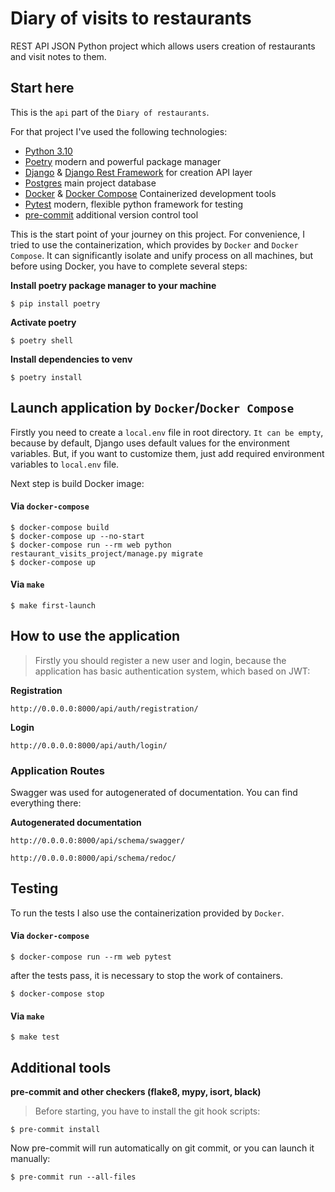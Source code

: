 # Diary of visits to restaurants
REST API JSON Python project which allows users creation of restaurants and visit notes to them.

## Start here
This is the `api` part of the `Diary of restaurants`.

For that project I've used the following technologies:
- [Python 3.10](https://www.python.org/downloads/release/python-3104/)
- [Poetry](https://python-poetry.org/) modern and powerful package manager
- [Django](https://www.djangoproject.com/download/) & [Django Rest Framework](https://www.django-rest-framework.org/)
for creation API layer
- [Postgres](https://www.postgresql.org/) main project database
- [Docker]() & [Docker Compose]() Containerized development tools
- [Pytest](https://docs.pytest.org/en/7.1.x/) modern, flexible python framework for testing
- [pre-commit](https://pre-commit.com/) additional version control tool

This is the start point of your journey on this project.
For convenience, I tried to use the containerization, which provides by `Docker` and `Docker Compose`.
It can significantly isolate and unify process on all machines,
but before using Docker, you have to complete several steps:

**Install poetry package manager to your machine**
```shell
$ pip install poetry
```
**Activate poetry**
```shell
$ poetry shell
```
**Install dependencies to venv**
```shell
$ poetry install
```
## Launch application by `Docker`/`Docker Compose`
Firstly you need to create a `local.env` file in root directory. `It can be empty`, because by default,
Django uses default values for the environment variables. But, if you want to customize them, just add
required environment variables to `local.env` file.

Next step is build Docker image:
#### Via `docker-compose`
```shell
$ docker-compose build
$ docker-compose up --no-start
$ docker-compose run --rm web python restaurant_visits_project/manage.py migrate
$ docker-compose up
```
#### Via `make`
```shell
$ make first-launch
```

## How to use the application
> Firstly you should register a new user and login, because the application
> has basic authentication system, which based on JWT:

**Registration**

`http://0.0.0.0:8000/api/auth/registration/`

**Login**

`http://0.0.0.0:8000/api/auth/login/`

### Application Routes
Swagger was used for autogenerated of documentation. You can find everything there:

**Autogenerated documentation**

`http://0.0.0.0:8000/api/schema/swagger/`

`http://0.0.0.0:8000/api/schema/redoc/`


## Testing
To run the tests I also use the containerization provided by `Docker`.
#### Via `docker-compose`
```shell
$ docker-compose run --rm web pytest
```
after the tests pass, it is necessary to stop the work of containers.
```shell
$ docker-compose stop
```
#### Via `make`
```shell
$ make test
```

## Additional tools
**pre-commit and other checkers (flake8, mypy, isort, black)**
> Before starting, you have to install the git hook scripts:
```shell
$ pre-commit install
```
Now pre-commit will run automatically on git commit, or you can
launch it manually:
```shell
$ pre-commit run --all-files
```
